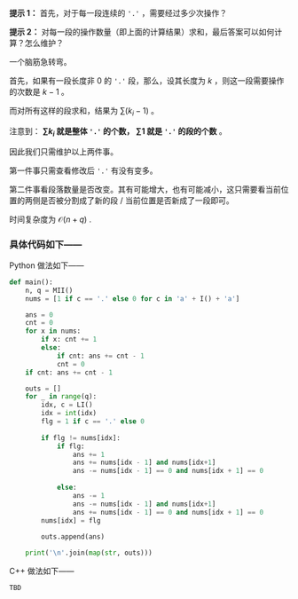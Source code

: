 **提示 1：** 首先，对于每一段连续的 `'.'` ，需要经过多少次操作？

**提示 2：** 对每一段的操作数量（即上面的计算结果）求和，最后答案可以如何计算？怎么维护？

一个脑筋急转弯。

首先，如果有一段长度非 $0$ 的 `'.'` 段，那么，设其长度为 $k$ ，则这一段需要操作的次数是 $k-1$ 。

而对所有这样的段求和，结果为 $\sum (k_i-1)$ 。

注意到： **$\sum k_i$ 就是整体 `'.'` 的个数， $\sum 1$ 就是 `'.'` 的段的个数** 。

因此我们只需维护以上两件事。

第一件事只需查看修改后 `'.'` 有没有变多。

第二件事看段落数量是否改变。其有可能增大，也有可能减小，这只需要看当前位置的两侧是否被分割成了新的段 / 当前位置是否新成了一段即可。

时间复杂度为 $\mathcal{O}(n+q)$ .

### 具体代码如下——

Python 做法如下——

```Python []
def main():
    n, q = MII()
    nums = [1 if c == '.' else 0 for c in 'a' + I() + 'a']

    ans = 0
    cnt = 0
    for x in nums:
        if x: cnt += 1
        else:
            if cnt: ans += cnt - 1
            cnt = 0
    if cnt: ans += cnt - 1

    outs = []
    for _ in range(q):
        idx, c = LI()
        idx = int(idx)
        flg = 1 if c == '.' else 0
        
        if flg != nums[idx]:
            if flg:
                ans += 1
                ans += nums[idx - 1] and nums[idx+1]
                ans -= nums[idx - 1] == 0 and nums[idx + 1] == 0
                
            else:
                ans -= 1
                ans -= nums[idx - 1] and nums[idx+1]
                ans += nums[idx - 1] == 0 and nums[idx + 1] == 0
        nums[idx] = flg
        
        outs.append(ans)

    print('\n'.join(map(str, outs)))
```

C++ 做法如下——

```cpp []
TBD
```